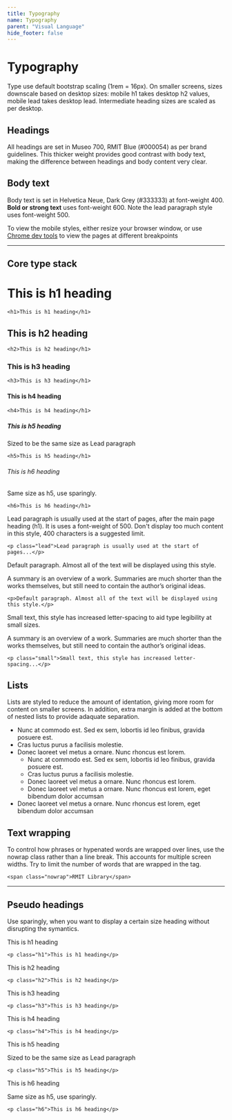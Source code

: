 ```yaml
---
title: Typography
name: Typography
parent: "Visual Language"
hide_footer: false
---
```

<h1 class="margin-top-zero">Typography</h1>
<p class="lead">Type use default bootstrap scaling (1rem = 16px). On smaller screens, sizes downscale based on desktop sizes: mobile h1 takes desktop h2 values, mobile lead takes desktop lead. Intermediate heading sizes are scaled as per desktop.</p>
<h2>Headings</h2>
<p>All headings are set in Museo 700, RMIT Blue (#000054) as per brand guidelines. This thicker weight provides good contrast with body text, making the difference between headings and body content very clear.</p>
<h2>Body text</h2>
<p>Body text is set in Helvetica Neue, Dark Grey (#333333) at font-weight 400. <strong>Bold or strong text</strong> uses font-weight 600. Note the lead paragraph style uses font-weight 500.</p>
<p>To view the mobile styles, either resize your browser window, or use <a href="https://developer.chrome.com/docs/devtools/device-mode">Chrome dev tools</a> to view the pages at different breakpoints</p>
<hr />
<h2>Core type stack</h2>
<h1>This is h1 heading</h1>
<div class="margin-top-xs highlight"><pre class="chroma">
<code class="language-html">&lt;h1&gt;This is h1 heading&lt;/h1&gt;
</code></pre></div>
<h2>This is h2 heading</h2>
<div class="margin-top-xs highlight"><pre class="chroma">
<code class="language-html">&lt;h2&gt;This is h2 heading&lt;/h1&gt;
</code></pre></div>
<h3>This is h3 heading</h3>
<div class="margin-top-xs highlight"><pre class="chroma">
<code class="language-html">&lt;h3&gt;This is h3 heading&lt;/h1&gt;
</code></pre></div>
<h4>This is h4 heading</h4>
<div class="margin-top-xs highlight"><pre class="chroma">
<code class="language-html">&lt;h4&gt;This is h4 heading&lt;/h1&gt;
</code></pre></div>
<h5>This is h5 heading</h5>
<p>Sized to be the same size as Lead paragraph</p>
<div class="margin-top-xs highlight"><pre class="chroma">
<code class="language-html">&lt;h5&gt;This is h5 heading&lt;/h1&gt;
</code></pre></div>
<h6>This is h6 heading</h6>
<p>Same size as h5, use sparingly.</p>
<div class="margin-top-xs highlight"><pre class="chroma">
<code class="language-html">&lt;h6&gt;This is h6 heading&lt;/h1&gt;
</code></pre></div>

<p class="lead">Lead paragraph is usually used at the start of pages, after the main page heading (h1). It is uses a font-weight of 500. Don't display too much content in this style, 400 characters is a suggested limit.</p>
<div class="margin-top-xs highlight"><pre class="chroma">
<code class="language-html">&lt;p class="lead"&gt;Lead paragraph is usually used at the start of pages...&lt;/p&gt;
</code></pre></div>

<p>Default paragraph. Almost all of the text will be displayed using this style. </p><p>A summary is an overview of a work. Summaries are much shorter than the works themselves, but still need to contain the author’s original ideas.</p>
<div class="margin-top-xs highlight"><pre class="chroma">
<code class="language-html">&lt;p&gt;Default paragraph. Almost all of the text will be displayed using this style.&lt;/p&gt;
</code></pre></div>

<p class="small">Small text, this style has increased letter-spacing to aid type legibility at small sizes. </p><p class="small">A summary is an overview of a work. Summaries are much shorter than the works themselves, but still need to contain the author’s original ideas.</p>
<div class="margin-top-xs highlight"><pre class="chroma">
<code class="language-html">&lt;p class="small"&gt;Small text, this style has increased letter-spacing...&lt;/p&gt;
</code></pre></div>
<!--
<h2>Other styles</h2>
<p>In addition to the styles outlined above, there are a selection which are used sparingly in a distinct context.</p>
<p>MathJax</p>
-->
<h2>Lists</h2>
<p>Lists are styled to reduce the amount of identation, giving more room for content on smaller screens. In addition, extra margin is added at the bottom of nested lists to provide adaquate separation.</p>
<ul>
    <li>Nunc at commodo est. Sed ex sem, lobortis id leo finibus, gravida posuere est.</li> 
    <li>Cras luctus purus a facilisis molestie.</li> 
    <li>Donec laoreet vel metus a ornare. Nunc rhoncus est lorem. <ul>
        <li>Nunc at commodo est. Sed ex sem, lobortis id leo finibus, gravida posuere est.</li> 
        <li>Cras luctus purus a facilisis molestie.</li> 
        <li>Donec laoreet vel metus a ornare. Nunc rhoncus est lorem.</li> 
        <li>Donec laoreet vel metus a ornare. Nunc rhoncus est lorem, eget bibendum dolor accumsan </li> 
    </ul>
    </li>
    <li>Donec laoreet vel metus a ornare. Nunc rhoncus est lorem, eget bibendum dolor accumsan </li> 
</ul>
<h2>Text wrapping</h2>
To control how phrases or hypenated words are wrapped over lines, use the nowrap class rather than a line break. This accounts for multiple screen widths. Try to limit the number of words that are wrapped in the tag. 
<div class="margin-top-xs highlight"><pre class="chroma">
<code class="language-html">&lt;span class=&quot;nowrap&quot;&gt;RMIT Library&lt;/span&gt;</code></pre></div>
<hr />
<h2>Pseudo headings</h2>
<p>Use sparingly, when you want to display a certain size heading without disrupting the symantics.</p>
<p class="h1">This is h1 heading</p>
<div class="margin-top-xs highlight"><pre class="chroma">
<code class="language-html">&lt;p class=&quot;h1&quot;&gt;This is h1 heading&lt;/p&gt;</code>
</pre></div>
<p class="h2">This is h2 heading</p>
<div class="margin-top-xs highlight"><pre class="chroma">
<code class="language-html">&lt;p class=&quot;h2&quot;&gt;This is h2 heading&lt;/p&gt;</code>
</pre></div>
<p class="h3">This is h3 heading</p>
<div class="margin-top-xs highlight"><pre class="chroma">
<code class="language-html">&lt;p class=&quot;h3&quot;&gt;This is h3 heading&lt;/p&gt;</code>
</pre></div>
<p class="h4">This is h4 heading</p>
<div class="margin-top-xs highlight"><pre class="chroma">
<code class="language-html">&lt;p class=&quot;h4&quot;&gt;This is h4 heading&lt;/p&gt;</code>
</pre></div>
<p class="h5">This is h5 heading</p>
<p>Sized to be the same size as Lead paragraph</p>
<div class="margin-top-xs highlight"><pre class="chroma">
<code class="language-html">&lt;p class=&quot;h5&quot;&gt;This is h5 heading&lt;/p&gt;</code>
</pre></div>
<p class="h6">This is h6 heading</p>
<p>Same size as h5, use sparingly.</p>
<div class="margin-top-xs highlight"><pre class="chroma">
<code class="language-html">&lt;p class=&quot;h6&quot;&gt;This is h6 heading&lt;/p&gt;</code>
</pre></div>